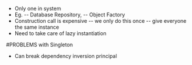 - Only one in system
- Eg.
    -- Database Repository, 
    -- Object Factory
- Construction call is expensive
    -- we only do this once
    -- give everyone the same instance
- Need to take care of lazy instantiation

#PROBLEMS with Singleton
- Can break dependency inversion principal

